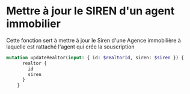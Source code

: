 # Mettre à jour le SIREN d'un agent immobilier

Cette fonction sert à mettre à jour le Siren d'une Agence immobilière à laquelle est rattaché l'agent qui crée la souscription&#x20;

```graphql
mutation updateRealtor(input: { id: $realtorId, siren: $siren }) {
      realtor {
        id
        siren
      }
    }
```
